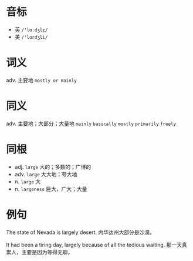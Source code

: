 # 音标

- 英 `/'lɑːdʒlɪ/`
- 美 `/'lɑrdʒli/`

# 词义

adv. 主要地
`mostly or mainly`

# 同义

adv. 主要地；大部分；大量地
`mainly` `basically` `mostly` `primarily` `freely`

# 同根

- adj. `large` 大的；多数的；广博的
- adv. `large` 大大地；夸大地
- n. `large` 大
- n. `largeness` 巨大，广大；大量

# 例句

The state of Nevada is largely desert.
内华达州大部分是沙漠。

It had been a tiring day, largely because of all the tedious waiting.
那一天真累人，主要是因为等得无聊。


